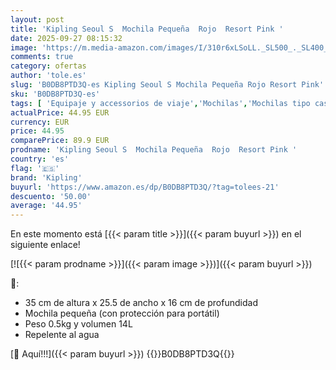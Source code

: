 ```yaml
---
layout: post
title: 'Kipling Seoul S  Mochila Pequeña  Rojo  Resort Pink '
date: 2025-09-27 08:15:32
image: 'https://m.media-amazon.com/images/I/310r6xLSoLL._SL500_._SL400_.jpg'
comments: true
category: ofertas
author: 'tole.es'
slug: 'B0DB8PTD3Q-es Kipling Seoul S Mochila Pequeña Rojo Resort Pink'
sku: 'B0DB8PTD3Q-es'
tags: [ 'Equipaje y accessorios de viaje','Mochilas','Mochilas tipo casual','Moda','kipling','mochila','🇪🇸', ]
actualPrice: 44.95 EUR
currency: EUR
price: 44.95
comparePrice: 89.9 EUR
prodname: 'Kipling Seoul S  Mochila Pequeña  Rojo  Resort Pink '
country: 'es'
flag: '🇪🇸'
brand: 'Kipling'
buyurl: 'https://www.amazon.es/dp/B0DB8PTD3Q/?tag=tolees-21'
descuento: '50.00'
average: '44.95'
---
```


En este momento está [{{< param title >}}]({{< param buyurl >}}) en el siguiente enlace!

[![{{< param prodname >}}]({{< param image >}})]({{< param buyurl >}})

🔎:

- 35 cm de altura x 25.5 de ancho x 16 cm de profundidad
- Mochila pequeña (con protección para portátil)
- Peso 0.5kg y volumen 14L
- Repelente al agua

[🛒 Aquí!!!]({{< param buyurl >}})
{{<world>}}B0DB8PTD3Q{{</world>}}
